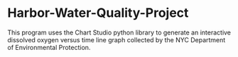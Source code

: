 # Harbor-Water-Quality-Project
This program uses the Chart Studio python library to generate an interactive dissolved oxygen versus time line graph collected by the NYC Department of Environmental Protection.
